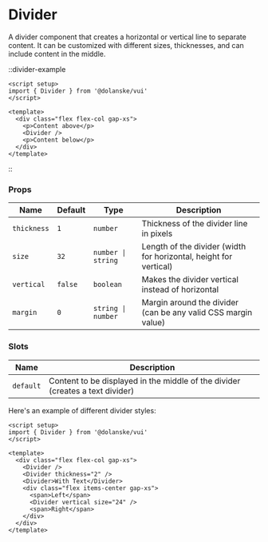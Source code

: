 # Divider

A divider component that creates a horizontal or vertical line to separate content. It can be customized with different sizes, thicknesses, and can include content in the middle.

::divider-example

```vue
<script setup>
import { Divider } from '@dolanske/vui'
</script>

<template>
  <div class="flex flex-col gap-xs">
    <p>Content above</p>
    <Divider />
    <p>Content below</p>
  </div>
</template>
```

::

### Props

| Name        | Default | Type               | Description                                                       |
| ----------- | ------- | ------------------ | ----------------------------------------------------------------- |
| `thickness` | `1`     | `number`           | Thickness of the divider line in pixels                           |
| `size`      | `32`    | `number \| string` | Length of the divider (width for horizontal, height for vertical) |
| `vertical`  | `false` | `boolean`          | Makes the divider vertical instead of horizontal                  |
| `margin`    | `0`     | `string \| number` | Margin around the divider (can be any valid CSS margin value)     |

### Slots

| Name      | Description                                                                   |
| --------- | ----------------------------------------------------------------------------- |
| `default` | Content to be displayed in the middle of the divider (creates a text divider) |

Here's an example of different divider styles:

```vue
<script setup>
import { Divider } from '@dolanske/vui'
</script>

<template>
  <div class="flex flex-col gap-xs">
    <Divider />
    <Divider thickness="2" />
    <Divider>With Text</Divider>
    <div class="flex items-center gap-xs">
      <span>Left</span>
      <Divider vertical size="24" />
      <span>Right</span>
    </div>
  </div>
</template>
```
